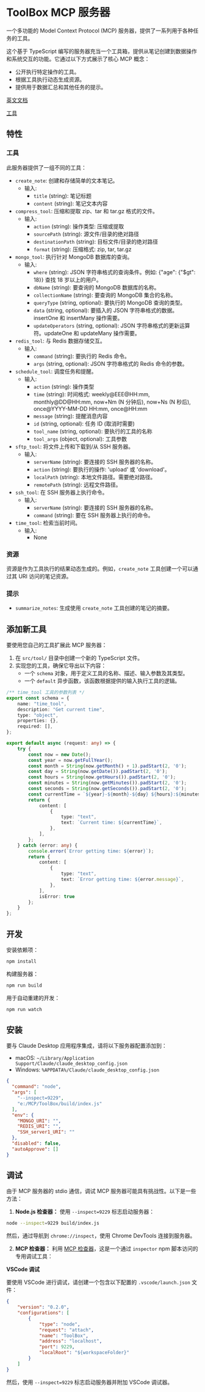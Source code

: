 # ToolBox MCP 服务器

一个多功能的 Model Context Protocol (MCP) 服务器，提供了一系列用于各种任务的工具。

这个基于 TypeScript 编写的服务器充当一个工具箱，提供从笔记创建到数据操作和系统交互的功能。它通过以下方式展示了核心 MCP 概念：

- 公开执行特定操作的工具。
- 根据工具执行动态生成资源。
- 提供用于数据汇总和其他任务的提示。

[英文文档](README.md)

[工具](TOOL_ZH.md)

## 特性

### 工具

此服务器提供了一组不同的工具：

- `create_note`: 创建和存储简单的文本笔记。
    - 输入:
        - `title` (string): 笔记标题
        - `content` (string): 笔记文本内容
- `compress_tool`: 压缩和提取 zip、tar 和 tar.gz 格式的文件。
    - 输入:
        - `action` (string): 操作类型: 压缩或提取
        - `sourcePath` (string): 源文件/目录的绝对路径
        - `destinationPath` (string): 目标文件/目录的绝对路径
        - `format` (string): 压缩格式: zip, tar, tar.gz
- `mongo_tool`: 执行针对 MongoDB 数据库的查询。
    - 输入:
        - `where` (string): JSON 字符串格式的查询条件。例如: {\"age\": {\"$gt\": 18}} 查找 18 岁以上的用户。
        - `dbName` (string): 要查询的 MongoDB 数据库的名称。
        - `collectionName` (string): 要查询的 MongoDB 集合的名称。
        - `queryType` (string, optional): 要执行的 MongoDB 查询的类型。
        - `data` (string, optional): 要插入的 JSON 字符串格式的数据。insertOne 和 insertMany 操作需要。
        - `updateOperators` (string, optional): JSON 字符串格式的更新运算符。updateOne 和 updateMany 操作需要。
- `redis_tool`: 与 Redis 数据存储交互。
    - 输入:
        - `command` (string): 要执行的 Redis 命令。
        - `args` (string, optional): JSON 字符串格式的 Redis 命令的参数。
- `schedule_tool`: 调度任务和提醒。
    - 输入:
        - `action` (string): 操作类型
        - `time` (string): 时间格式: weekly@EEE@HH:mm, monthly@DD@HH:mm, now+Nm (N 分钟后), now+Ns (N 秒后), once@YYYY-MM-DD HH:mm, once@HH:mm
        - `message` (string): 提醒消息内容
        - `id` (string, optional): 任务 ID (取消时需要)
        - `tool_name` (string, optional): 要执行的工具的名称
        - `tool_args` (object, optional): 工具参数
- `sftp_tool`: 将文件上传和下载到/从 SSH 服务器。
    - 输入:
        - `serverName` (string): 要连接的 SSH 服务器的名称。
        - `action` (string): 要执行的操作: 'upload' 或 'download'。
        - `localPath` (string): 本地文件路径。需要绝对路径。
        - `remotePath` (string): 远程文件路径。
- `ssh_tool`: 在 SSH 服务器上执行命令。
    - 输入:
        - `serverName` (string): 要连接的 SSH 服务器的名称。
        - `command` (string): 要在 SSH 服务器上执行的命令。
- `time_tool`: 检索当前时间。
    - 输入:
        - None

### 资源

资源是作为工具执行的结果动态生成的。例如，`create_note` 工具创建一个可以通过其 URI 访问的笔记资源。

### 提示

- `summarize_notes`: 生成使用 `create_note` 工具创建的笔记的摘要。

## 添加新工具

要使用您自己的工具扩展此 MCP 服务器：

1.  在 `src/tool/` 目录中创建一个新的 TypeScript 文件。
2.  实现您的工具，确保它导出以下内容：
    - 一个 `schema` 对象，用于定义工具的名称、描述、输入参数及其类型。
    - 一个 `default` 异步函数，该函数根据提供的输入执行工具的逻辑。

```typescript
/** time_tool 工具的参数列表 */
export const schema = {
    name: "time_tool",
    description: "Get current time",
    type: "object",
    properties: {},
    required: [],
};

export default async (request: any) => {
    try {
        const now = new Date();
        const year = now.getFullYear();
        const month = String(now.getMonth() + 1).padStart(2, '0');
        const day = String(now.getDate()).padStart(2, '0');
        const hours = String(now.getHours()).padStart(2, '0');
        const minutes = String(now.getMinutes()).padStart(2, '0');
        const seconds = String(now.getSeconds()).padStart(2, '0');
        const currentTime = `${year}-${month}-${day} ${hours}:${minutes}:${seconds}`;
        return {
            content: [
                {
                    type: "text",
                    text: `Current time: ${currentTime}`,
                },
            ],
        };
    } catch (error: any) {
        console.error(`Error getting time: ${error}`);
        return {
            content: [
                {
                    type: "text",
                    text: `Error getting time: ${error.message}`,
                },
            ],
            isError: true
        };
    }
};
```

## 开发

安装依赖项：

```bash
npm install
```

构建服务器：

```bash
npm run build
```

用于自动重建的开发：

```bash
npm run watch
```

## 安装

要与 Claude Desktop 应用程序集成，请将以下服务器配置添加到：

-   macOS: `~/Library/Application Support/Claude/claude_desktop_config.json`
-   Windows: `%APPDATA%/Claude/claude_desktop_config.json`

```json
{
  "command": "node",
  "args": [
    "--inspect=9229",
    "e:/MCP/ToolBox/build/index.js"
  ],
  "env": {
    "MONGO_URI": "",
    "REDIS_URI": "",
    "SSH_server1_URI": ""
  },
  "disabled": false,
  "autoApprove": []
}
```

## 调试

由于 MCP 服务器的 stdio 通信，调试 MCP 服务器可能具有挑战性。以下是一些方法：

1.  **Node.js 检查器：** 使用 `--inspect=9229` 标志启动服务器：

```bash
node --inspect=9229 build/index.js
```

然后，通过导航到 `chrome://inspect`，使用 Chrome DevTools 连接到服务器。

2.  **MCP 检查器：** 利用 [MCP 检查器](https://github.com/modelcontextprotocol/inspector)，这是一个通过 `inspector` npm 脚本访问的专用调试工具：

**VSCode 调试**

要使用 VSCode 进行调试，请创建一个包含以下配置的 `.vscode/launch.json` 文件：

```json
{
    "version": "0.2.0",
    "configurations": [
        {
            "type": "node",
            "request": "attach",
            "name": "ToolBox",
            "address": "localhost",
            "port": 9229,
            "localRoot": "${workspaceFolder}"
        }
    ]
}
```

然后，使用 `--inspect=9229` 标志启动服务器并附加 VSCode 调试器。
